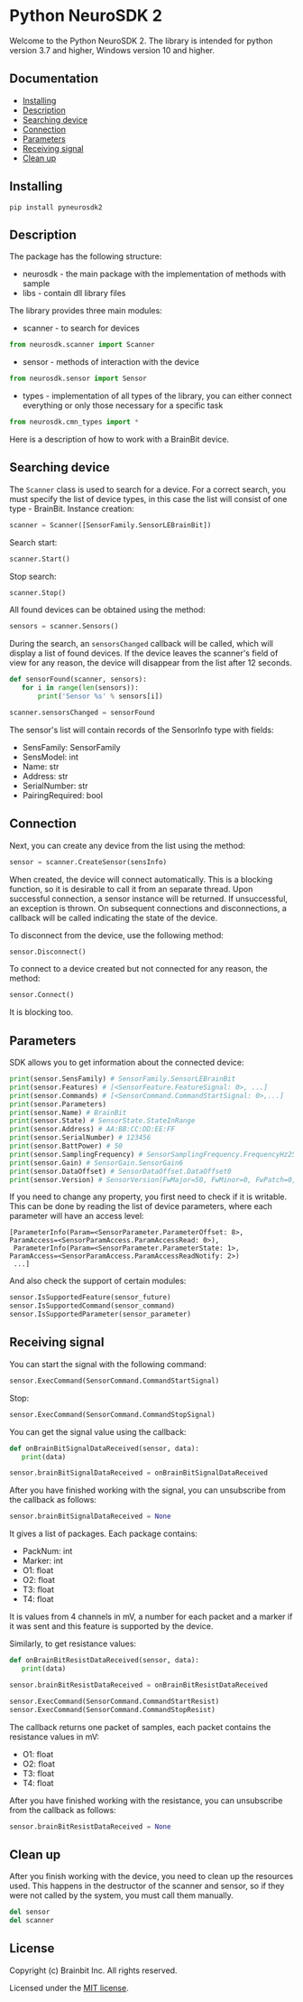 # Python NeuroSDK 2

Welcome to the Python NeuroSDK 2. The library is intended for python version 3.7 and higher, Windows version 10 and higher.

## Documentation

- [Installing](#installing)
- [Description](#description)
- [Searching device](#searching-device)
- [Connection](#connection)
- [Parameters](#paramaters)
- [Receiving signal](#receiving-signal)
- [Clean up](#clean_up)

## Installing

```
pip install pyneurosdk2
```

## Description

The package has the following structure:
 - neurosdk - the main package with the implementation of methods with sample
 - libs - contain dll library files

The library provides three main modules:

- scanner - to search for devices

```python
from neurosdk.scanner import Scanner
```

- sensor - methods of interaction with the device

```python
from neurosdk.sensor import Sensor
```

- types - implementation of all types of the library, you can either connect everything or only those necessary for a specific task

```python
from neurosdk.cmn_types import *
```

Here is a description of how to work with a BrainBit device.

## Searching device

The `Scanner` class is used to search for a device. For a correct search, you must specify the list of device types, in this case the list will consist of one type - BrainBit. Instance creation:

```python
scanner = Scanner([SensorFamily.SensorLEBrainBit])
```

Search start:

```python
scanner.Start()
```

Stop search:

```python
scanner.Stop()
```

All found devices can be obtained using the method:

```python
sensors = scanner.Sensors()
```

During the search, an `sensorsChanged` callback will be called, which will display a list of found devices. If the device leaves the scanner's field of view for any reason, the device will disappear from the list after 12 seconds.

```python
def sensorFound(scanner, sensors):
   for i in range(len(sensors)):
       print('Sensor %s' % sensors[i])

scanner.sensorsChanged = sensorFound
```

The sensor's list will contain records of the SensorInfo type with fields:

- SensFamily: SensorFamily
- SensModel: int
- Name: str
- Address: str
- SerialNumber: str
- PairingRequired: bool

## Connection

Next, you can create any device from the list using the method:

```python
sensor = scanner.CreateSensor(sensInfo)
```
When created, the device will connect automatically. This is a blocking function, so it is desirable to call it from an separate thread. Upon successful connection, a sensor instance will be returned. If unsuccessful, an exception is thrown. On subsequent connections and disconnections, a callback will be called indicating the state of the device.

To disconnect from the device, use the following method:

```python
sensor.Disconnect()
```

To connect to a device created but not connected for any reason, the method:

```python
sensor.Connect()
```

It is blocking too.

## Parameters

SDK allows you to get information about the connected device:

```python
print(sensor.SensFamily) # SensorFamily.SensorLEBrainBit
print(sensor.Features) # [<SensorFeature.FeatureSignal: 0>, ...]
print(sensor.Commands) # [<SensorCommand.CommandStartSignal: 0>,...]
print(sensor.Parameters)
print(sensor.Name) # BrainBit
print(sensor.State) # SensorState.StateInRange
print(sensor.Address) # AA:BB:CC:DD:EE:FF
print(sensor.SerialNumber) # 123456
print(sensor.BattPower) # 50
print(sensor.SamplingFrequency) # SensorSamplingFrequency.FrequencyHz250
print(sensor.Gain) # SensorGain.SensorGain6
print(sensor.DataOffset) # SensorDataOffset.DataOffset0
print(sensor.Version) # SensorVersion(FwMajor=50, FwMinor=0, FwPatch=0, HwMajor=1, HwMinor=0, HwPatch=0, ExtMajor=65)
```

If you need to change any property, you first need to check if it is writable. This can be done by reading the list of device parameters, where each parameter will have an access level:

```
[ParameterInfo(Param=<SensorParameter.ParameterOffset: 8>, ParamAccess=<SensorParamAccess.ParamAccessRead: 0>),  
 ParameterInfo(Param=<SensorParameter.ParameterState: 1>,  ParamAccess=<SensorParamAccess.ParamAccessReadNotify: 2>)
 ...]
```

And also check the support of certain modules:

```python
sensor.IsSupportedFeature(sensor_future)
sensor.IsSupportedCommand(sensor_command)
sensor.IsSupportedParameter(sensor_parameter)
```

## Receiving signal

You can start the signal with the following command:

```python
sensor.ExecCommand(SensorCommand.CommandStartSignal)
```

Stop:

```python
sensor.ExecCommand(SensorCommand.CommandStopSignal)
```

You can get the signal value using the callback:

```python
def onBrainBitSignalDataReceived(sensor, data):
   print(data)

sensor.brainBitSignalDataReceived = onBrainBitSignalDataReceived
```

After you have finished working with the signal, you can unsubscribe from the callback as follows:

```python
sensor.brainBitSignalDataReceived = None
```

It gives a list of packages. Each package contains:
- PackNum: int
- Marker: int
- O1: float
- O2: float
- T3: float
- T4: float

It is values from 4 channels in mV, a number for each packet and a marker if it was sent and this feature is supported by the device.

Similarly, to get resistance values:

```python
def onBrainBitResistDataReceived(sensor, data):
   print(data)

sensor.brainBitResistDataReceived = onBrainBitResistDataReceived

sensor.ExecCommand(SensorCommand.CommandStartResist)
sensor.ExecCommand(SensorCommand.CommandStopResist)
```

The callback returns one packet of samples, each packet contains the resistance values in mV:
- O1: float
- O2: float
- T3: float
- T4: float

After you have finished working with the resistance, you can unsubscribe from the callback as follows:

```python
sensor.brainBitResistDataReceived = None
```

## Clean up

After you finish working with the device, you need to clean up the resources used. This happens in the destructor of the scanner and sensor, so if they were not called by the system, you must call them manually.

```python
del sensor
del scanner
```

## License

Copyright (c) Brainbit Inc. All rights reserved.

Licensed under the [MIT license](LICENSE).
